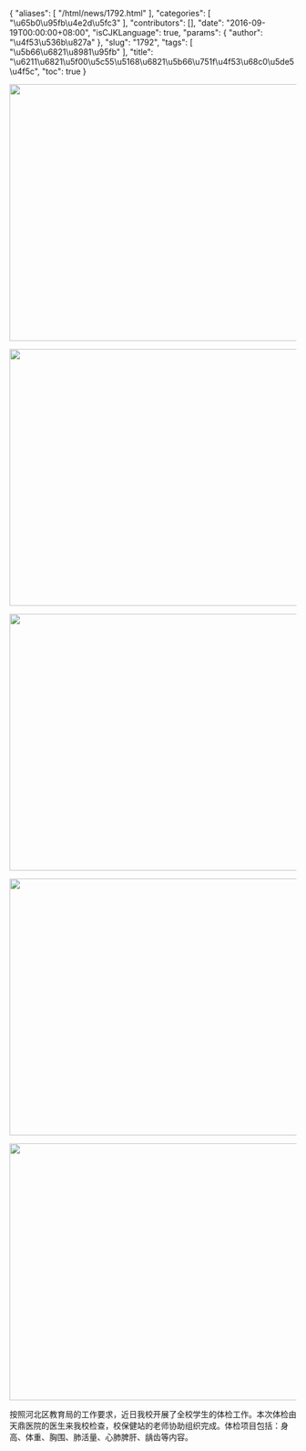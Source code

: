 {
    "aliases": [
        "/html/news/1792.html"
    ],
    "categories": [
        "\u65b0\u95fb\u4e2d\u5fc3"
    ],
    "contributors": [],
    "date": "2016-09-19T00:00:00+08:00",
    "isCJKLanguage": true,
    "params": {
        "author": "\u4f53\u536b\u827a"
    },
    "slug": "1792",
    "tags": [
        "\u5b66\u6821\u8981\u95fb"
    ],
    "title": "\u6211\u6821\u5f00\u5c55\u5168\u6821\u5b66\u751f\u4f53\u68c0\u5de5\u4f5c",
    "toc": true
}


<img
    src="https://cdn.tfls.online/mirror/full/5c5a9d6d3c77612676978a5b8a2b6bdcbb02884d.jpg"
    style="display:block;margin-left:auto;margin-right:auto;"
    decoding="async"
    fetchpriority="auto"
    loading="lazy"
    height="450"
    width="600"
/>





<img
    src="https://cdn.tfls.online/mirror/full/7a29bffe42ea9bbf67c67be73098e16e5d11f5d8.jpg"
    style="display:block;margin-left:auto;margin-right:auto;"
    decoding="async"
    fetchpriority="auto"
    loading="lazy"
    height="450"
    width="600"
/>





<img
    src="https://cdn.tfls.online/mirror/full/2098c88a526849a3abe864b6933216e20b734026.jpg"
    style="display:block;margin-left:auto;margin-right:auto;"
    decoding="async"
    fetchpriority="auto"
    loading="lazy"
    height="450"
    width="600"
/>





<img
    src="https://cdn.tfls.online/mirror/full/51e9a096dccae7d9034856678e934204af35b9f2.jpg"
    style="display:block;margin-left:auto;margin-right:auto;"
    decoding="async"
    fetchpriority="auto"
    loading="lazy"
    height="450"
    width="600"
/>





<img
    src="https://cdn.tfls.online/mirror/full/e090e67b0478abc608f52bdafe1bb10beae92e52.jpg"
    style="display:block;margin-left:auto;margin-right:auto;"
    decoding="async"
    fetchpriority="auto"
    loading="lazy"
    height="450"
    width="600"
/>







按照河北区教育局的工作要求，近日我校开展了全校学生的体检工作。本次体检由天鼎医院的医生来我校检查，校保健站的老师协助组织完成。体检项目包括：身高、体重、胸围、肺活量、心肺脾肝、龋齿等内容。



  

